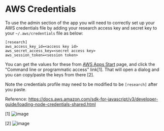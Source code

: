 # AWS Credentials

To use the admin section of the app you will need to correctly set up your AWS credentials file by adding your research access key and secret key to your `~/.aws/credentials` file as below:

```
[research]
aws_access_key_id=<access key id>
aws_secret_access_key=<secret access key>
aws_session_token=<session token>
```

You can get the values for these from [AWS Apps Start](https://d-9367089bd8.awsapps.com/start#/) page, and click the "Command line or programmatic access" link[1]. That will open a dialog and you can copy/paste the keys from there [2].

Note the credentials profile may need to be modified to be `[research]` after you paste.

Reference: https://docs.aws.amazon.com/sdk-for-javascript/v3/developer-guide/loading-node-credentials-shared.html

[1] ![image](/uploads/7226e2e9598e3c46e72f19ada53d67bf/image.png)

[2] ![image](/uploads/a2964cbd8f712031a781b518e7cafbce/image.png)
